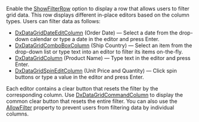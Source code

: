 Enable the [ShowFilterRow](https://docs.devexpress.com/Blazor/DevExpress.Blazor.DxDataGrid-1.ShowFilterRow) option to display a row that allows users to filter grid data. This row displays different in-place editors based on the column types. Users can filter data as follows:

*   [DxDataGridDateEditColumn](https://docs.devexpress.com/Blazor/DevExpress.Blazor.DxDataGridDateEditColumn) (Order Date) — Select a date from the drop-down calendar or type a date in the editor and press Enter.
*   [DxDataGridComboBoxColumn](https://docs.devexpress.com/Blazor/DevExpress.Blazor.DxDataGridComboBoxColumn-1) (Ship Country) — Select an item from the drop-down list or type text into an editor to filter its items on-the-fly.
*   [DxDataGridColumn](https://docs.devexpress.com/Blazor/DevExpress.Blazor.DxDataGridColumn) (Product Name) — Type text in the editor and press Enter.
*   [DxDataGridSpinEditColumn](https://docs.devexpress.com/Blazor/DevExpress.Blazor.DxDataGridSpinEditColumn) (Unit Price and Quantity) — Click spin buttons or type a value in the editor and press Enter.

Each editor contains a clear button that resets the filter by the corresponding column. Use [DxDataGridCommandColumn](https://docs.devexpress.com/Blazor/DevExpress.Blazor.DxDataGridCommandColumn) to display the common clear button that resets the entire filter. You can also use the [AllowFilter](https://docs.devexpress.com/Blazor/DevExpress.Blazor.DxDataGridColumn.AllowFilter) property to prevent users from filtering data by individual columns.
